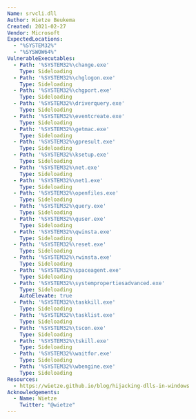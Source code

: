 ```yaml
---
Name: srvcli.dll
Author: Wietze Beukema
Created: 2021-02-27
Vendor: Microsoft
ExpectedLocations:
  - "%SYSTEM32%"
  - "%SYSWOW64%"
VulnerableExecutables:
  - Path: '%SYSTEM32%\change.exe'
    Type: Sideloading
  - Path: '%SYSTEM32%\chglogon.exe'
    Type: Sideloading
  - Path: '%SYSTEM32%\chgport.exe'
    Type: Sideloading
  - Path: '%SYSTEM32%\driverquery.exe'
    Type: Sideloading
  - Path: '%SYSTEM32%\eventcreate.exe'
    Type: Sideloading
  - Path: '%SYSTEM32%\getmac.exe'
    Type: Sideloading
  - Path: '%SYSTEM32%\gpresult.exe'
    Type: Sideloading
  - Path: '%SYSTEM32%\ksetup.exe'
    Type: Sideloading
  - Path: '%SYSTEM32%\net.exe'
    Type: Sideloading
  - Path: '%SYSTEM32%\net1.exe'
    Type: Sideloading
  - Path: '%SYSTEM32%\openfiles.exe'
    Type: Sideloading
  - Path: '%SYSTEM32%\query.exe'
    Type: Sideloading
  - Path: '%SYSTEM32%\quser.exe'
    Type: Sideloading
  - Path: '%SYSTEM32%\qwinsta.exe'
    Type: Sideloading
  - Path: '%SYSTEM32%\reset.exe'
    Type: Sideloading
  - Path: '%SYSTEM32%\rwinsta.exe'
    Type: Sideloading
  - Path: '%SYSTEM32%\spaceagent.exe'
    Type: Sideloading
  - Path: '%SYSTEM32%\systempropertiesadvanced.exe'
    Type: Sideloading
    AutoElevate: true
  - Path: '%SYSTEM32%\taskkill.exe'
    Type: Sideloading
  - Path: '%SYSTEM32%\tasklist.exe'
    Type: Sideloading
  - Path: '%SYSTEM32%\tscon.exe'
    Type: Sideloading
  - Path: '%SYSTEM32%\tskill.exe'
    Type: Sideloading
  - Path: '%SYSTEM32%\waitfor.exe'
    Type: Sideloading
  - Path: '%SYSTEM32%\wbengine.exe'
    Type: Sideloading
Resources:
  - https://wietze.github.io/blog/hijacking-dlls-in-windows
Acknowledgements:
  - Name: Wietze
    Twitter: "@wietze"
---
```


